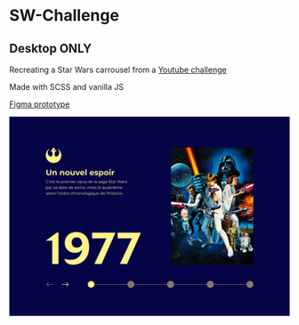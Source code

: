 # SW-Challenge

## Desktop ONLY

Recreating a Star Wars carrousel from a [Youtube challenge](https://www.youtube.com/watch?v=Ld97MuYMaQQ)

Made with SCSS and vanilla JS

[Figma prototype](https://www.figma.com/file/xaisLkNZJvZXq6Ca8qO6El/UI_StarWars?node-id=0%3A1)

![Prototype](./Result.png)